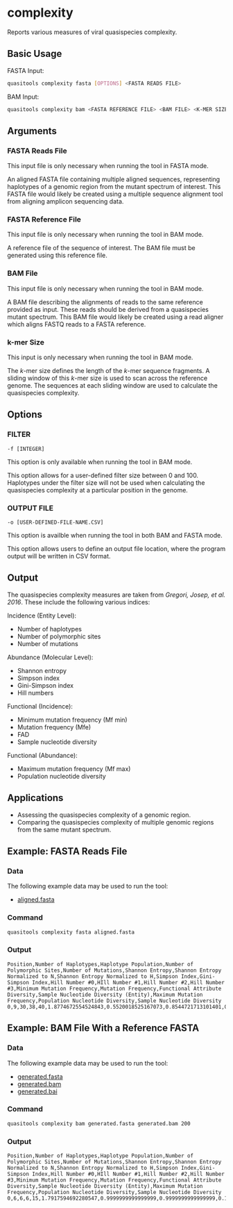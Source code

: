 # complexity

Reports various measures of viral quasispecies complexity.

## Basic Usage

FASTA Input:

```bash
quasitools complexity fasta [OPTIONS] <FASTA READS FILE>
```

BAM Input:

```bash
quasitools complexity bam <FASTA REFERENCE FILE> <BAM FILE> <K-MER SIZE> [OPTIONS] 
```

## Arguments

### FASTA Reads File

This input file is only necessary when running the tool in FASTA mode.

An aligned FASTA file containing multiple aligned sequences, representing haplotypes of a genomic region from the mutant spectrum of interest. This FASTA file would likely be created using a multiple sequence alignment tool from aligning amplicon sequencing data.

### FASTA Reference File

This input file is only necessary when running the tool in BAM mode.

A reference file of the sequence of interest. The BAM file must be generated using this reference file.

### BAM File

This input file is only necessary when running the tool in BAM mode.

A BAM file describing the alignments of reads to the same reference provided as input. These reads should be derived from a quasispecies mutant spectrum. This BAM file would likely be created using a read aligner which aligns FASTQ reads to a FASTA reference.

### k-mer Size

This input is only necessary when running the tool in BAM mode.

The *k*-mer size defines the length of the *k*-mer sequence fragments. A sliding window of this *k*-mer size is used to scan across the reference genome. The sequences at each sliding window are used to calculate the quasispecies complexity.

## Options

### FILTER

```
-f [INTEGER]
```

This option is only available when running the tool in BAM mode.

This option allows for a user-defined filter size between 0 and 100. Haplotypes under the filter size will not be used when calculating the quasispecies complexity at a particular position in the genome.

### OUTPUT FILE

```
-o [USER-DEFINED-FILE-NAME.CSV]
```

This option is availble when running the tool in both BAM and FASTA mode.

This option allows users to define an output file location, where the program output will be written in CSV format.

## Output

The quasispecies complexity measures are taken from *Gregori, Josep, et al. 2016*. These include the following various indices:

Incidence (Entity Level):

* Number of haplotypes
* Number of polymorphic sites
* Number of mutations

Abundance (Molecular Level):

* Shannon entropy
* Simpson index
* Gini-Simpson index
* Hill numbers

Functional (Incidence):

* Minimum mutation frequency (Mf min)
* Mutation frequency (Mfe)
* FAD
* Sample nucleotide diversity

Functional (Abundance):

* Maximum mutation frequency (Mf max)
* Population nucleotide diversity

## Applications

* Assessing the quasispecies complexity of a genomic region.
* Comparing the quasispecies complexity of multiple genomic regions from the same mutant spectrum.

## Example: FASTA Reads File

### Data

The following example data may be used to run the tool:

* [aligned.fasta](data/aligned.fasta)

### Command

```bash
quasitools complexity fasta aligned.fasta
```

### Output

```text
Position,Number of Haplotypes,Haplotype Population,Number of Polymorphic Sites,Number of Mutations,Shannon Entropy,Shannon Entropy Normalized to N,Shannon Entropy Normalized to H,Simpson Index,Gini-Simpson Index,Hill Number #0,HIll Number #1,Hill Number #2,Hill Number #3,Minimum Mutation Frequency,Mutation Frequency,Functional Attribute Diversity,Sample Nucleotide Diversity (Entity),Maximum Mutation Frequency,Population Nucleotide Diversity,Sample Nucleotide Diversity
0,9,30,38,40,1.8774672554524843,0.5520018525167073,0.8544721713101401,0.19111111111111112,0.8088888888888889,9.0,6.536927510444632,5.232558139534883,4.543368996115371,0.013333333333333334,0.05555555555555555,7.379999999999999,0.10249999999999998,0.03866666666666667,0.06682222222222223,0.06912643678160921
```


## Example: BAM File With a Reference FASTA

### Data

The following example data may be used to run the tool:

* [generated.fasta](data/generated.fasta)
* [generated.bam](data/generated.bam)
* [generated.bai](data/generated.bai)


### Command

```bash
quasitools complexity bam generated.fasta generated.bam 200
```

### Output

```text
Position,Number of Haplotypes,Haplotype Population,Number of Polymorphic Sites,Number of Mutations,Shannon Entropy,Shannon Entropy Normalized to N,Shannon Entropy Normalized to H,Simpson Index,Gini-Simpson Index,Hill Number #0,HIll Number #1,Hill Number #2,Hill Number #3,Minimum Mutation Frequency,Mutation Frequency,Functional Attribute Diversity,Sample Nucleotide Diversity (Entity),Maximum Mutation Frequency,Population Nucleotide Diversity,Sample Nucleotide Diversity
0,6,6,6,15,1.7917594692280547,0.9999999999999999,0.9999999999999999,0.16666666666666669,0.8333333333333333,6.0,5.999999999999998,5.999999999999999,6.000000000000001,0.0125,0.01916666666666667,0.7300000000000004,0.02433333333333335,0.019166666666666665,0.020277777777777773,0.02433333333333333

```